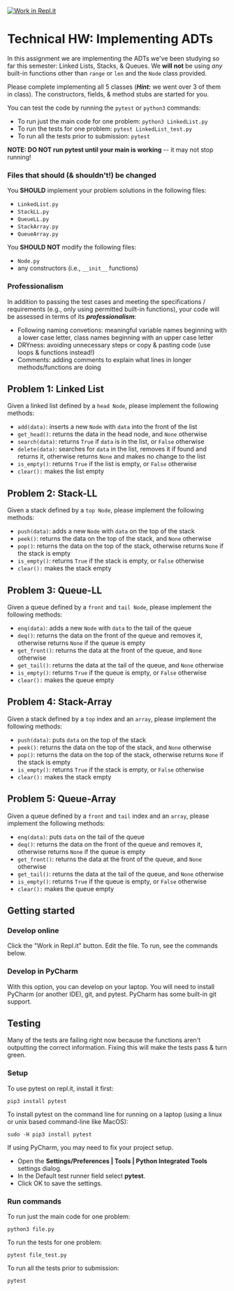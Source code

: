 [![Work in Repl.it](https://classroom.github.com/assets/work-in-replit-14baed9a392b3a25080506f3b7b6d57f295ec2978f6f33ec97e36a161684cbe9.svg)](https://classroom.github.com/online_ide?assignment_repo_id=4447633&assignment_repo_type=AssignmentRepo)
# Technical HW: Implementing ADTs

In this assignment we are implementing the ADTs we've been studying 
so far this semester: Linked Lists, Stacks, & Queues. We **will not** be
using _any_ built-in functions other than `range` or `len` and the `Node`
class provided.

Please complete implementing all 5 classes (**_Hint:_** we went over
3 of them in class). The constructors, fields, & method stubs are
started for you.

You can test the code by running the `pytest` or `python3` commands:

* To run just the main code for one problem: `python3 LinkedList.py`
* To run the tests for one problem: `pytest LinkedList_test.py`
* To run all the tests prior to submission: `pytest`

**NOTE: DO NOT run pytest until your main is working**
-- it may not stop running!

### Files that should (& shouldn't!) be changed

You **SHOULD** implement your problem solutions in the following files:
* `LinkedList.py`
* `StackLL.py`
* `QueueLL.py`
* `StackArray.py`
* `QueueArray.py`

You **SHOULD NOT** modify the following files:
* `Node.py`
* any constructors (i.e., `__init__` functions)

### Professionalism
In addition to passing the test cases and meeting the specifications / requirements (e.g., only using permitted built-in functions), your code will be assessed in terms of its **_professionalism_**:
* Following naming convetions: meaningful variable names beginning with a lower case letter, class names beginning with an upper case letter
* DRYness: avoiding unnecessary steps or copy & pasting code (use loops & functions instead!)
* Comments: adding comments to explain what lines in longer methods/functions are doing

## Problem 1: Linked List
Given a linked list defined by a `head Node`, please implement the following methods:
* `add(data)`: inserts a new `Node` with `data` into the front of the list
* `get_head()`: returns the data in the head node, and `None` otherwise
* `search(data)`: returns `True` if `data` is in the list, or `False` otherwise
* `delete(data)`: searches for `data` in the list, removes it if found and returns it, otherwise returns `None` and makes no change to the list
* `is_empty()`: returns `True` if the list is empty, or `False` otherwise
* `clear():` makes the list empty

## Problem 2: Stack-LL
Given a stack defined by a `top Node`, please implement the following methods:
* `push(data)`: adds a new `Node` with `data` on the top of the stack
* `peek()`: returns the data on the top of the stack, and `None` otherwise
* `pop()`: returns the data on the top of the stack, otherwise returns `None` if the stack is empty
* `is_empty()`: returns `True` if the stack is empty, or `False` otherwise
* `clear():` makes the stack empty

## Problem 3: Queue-LL
Given a queue defined by a `front` and `tail Node`, please implement the following methods:
* `enq(data)`: adds a new `Node` with `data` to the tail of the queue
* `deq()`: returns the data on the front of the queue and removes it, otherwise returns `None` if the queue is empty
* `get_front()`: returns the data at the front of the queue, and `None` otherwise
* `get_tail()`: returns the data at the tail of the queue, and `None` otherwise
* `is_empty()`: returns `True` if the queue is empty, or `False` otherwise
* `clear():` makes the queue empty

## Problem 4: Stack-Array
Given a stack defined by a `top` index and an `array`, please implement the following methods:
* `push(data)`: puts `data` on the top of the stack
* `peek()`: returns the data on the top of the stack, and `None` otherwise
* `pop()`: returns the data on the top of the stack, otherwise returns `None` if the stack is empty
* `is_empty()`: returns `True` if the stack is empty, or `False` otherwise
* `clear():` makes the stack empty

## Problem 5: Queue-Array
Given a queue defined by a `front` and `tail` index and an `array`, please implement the following methods:
* `enq(data)`: puts `data` on the tail of the queue
* `deq()`: returns the data on the front of the queue and removes it, otherwise returns `None` if the queue is empty
* `get_front()`: returns the data at the front of the queue, and `None` otherwise
* `get_tail()`: returns the data at the tail of the queue, and `None` otherwise
* `is_empty()`: returns `True` if the queue is empty, or `False` otherwise
* `clear():` makes the queue empty

## Getting started

### Develop online

Click the "Work in Repl.it" button. Edit the file. To run, see the commands below.

### Develop in PyCharm

With this option, you can develop on your laptop. 
You will need to install PyCharm (or another IDE),
git, and pytest. PyCharm has some built-in git 
support.

## Testing
Many of the tests are failing right now because the 
functions
aren't outputting the correct information. Fixing this
will make the tests pass & turn green.

### Setup
To use pytest on repl.it, install it first:

`pip3 install pytest`

To install pytest on the command line for running on a laptop (using a linux or unix based command-line like MacOS):

`sudo -H pip3 install pytest`

If using PyCharm, you may need to fix your project setup.
- Open the **Settings/Preferences | Tools | Python Integrated Tools** settings dialog.
- In the Default test runner field select **pytest**.
- Click OK to save the settings.

### Run commands
To run just the main code for one problem:

`python3 file.py`

To run the tests for one problem:

`pytest file_test.py`

To run all the tests prior to submission:

`pytest`
